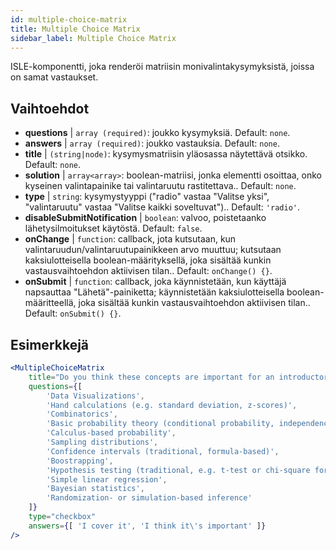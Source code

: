 ```yaml
---
id: multiple-choice-matrix 
title: Multiple Choice Matrix
sidebar_label: Multiple Choice Matrix
---
```


ISLE-komponentti, joka renderöi matriisin monivalintakysymyksistä, joissa on samat vastaukset.

## Vaihtoehdot

* __questions__ | `array (required)`: joukko kysymyksiä. Default: `none`.
* __answers__ | `array (required)`: joukko vastauksia. Default: `none`.
* __title__ | `(string|node)`: kysymysmatriisin yläosassa näytettävä otsikko. Default: `none`.
* __solution__ | `array<array>`: boolean-matriisi, jonka elementti osoittaa, onko kyseinen valintapainike tai valintaruutu rastitettava.. Default: `none`.
* __type__ | `string`: kysymystyyppi ("radio" vastaa "Valitse yksi", "valintaruutu" vastaa "Valitse kaikki soveltuvat").. Default: `'radio'`.
* __disableSubmitNotification__ | `boolean`: valvoo, poistetaanko lähetysilmoitukset käytöstä. Default: `false`.
* __onChange__ | `function`: callback, jota kutsutaan, kun valintaruudun/valintaruutupainikkeen arvo muuttuu; kutsutaan kaksiulotteisella boolean-määrityksellä, joka sisältää kunkin vastausvaihtoehdon aktiivisen tilan.. Default: `onChange() {}`.
* __onSubmit__ | `function`: callback, joka käynnistetään, kun käyttäjä napsauttaa "Lähetä"-painiketta; käynnistetään kaksiulotteisella boolean-määritteellä, joka sisältää kunkin vastausvaihtoehdon aktiivisen tilan.. Default: `onSubmit() {}`.


## Esimerkkejä

```jsx live
<MultipleChoiceMatrix 
    title="Do you think these concepts are important for an introductory statistics course, and do you (or your department) cover them in your introductory courses?" id="topics" 
    questions={[
        'Data Visualizations',
        'Hand calculations (e.g. standard deviation, z-scores)',
        'Combinatorics',
        'Basic probability theory (conditional probability, independence...)',
        'Calculus-based probability',
        'Sampling distributions',
        'Confidence intervals (traditional, formula-based)',
        'Boostrapping',
        'Hypothesis testing (traditional, e.g. t-test or chi-square formulas and tables)',
        'Simple linear regression',
        'Bayesian statistics',
        'Randomization- or simulation-based inference'
    ]}
    type="checkbox" 
    answers={[ 'I cover it', 'I think it\'s important' ]} 
/>
```
